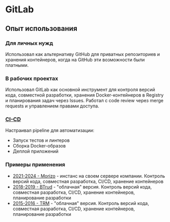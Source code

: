 # GitLab

## Опыт использования

### Для личных нужд

Использовал как альтернативу GitHub для приватных репозиториев и хранения контейнеров, когда на GitHub эти возможности были платными.

### В рабочих проектах

Использовал GitLab как основной инструмент для контроля версий кода, совместной разработки, хранения Docker-контейнеров в Registry и планирования задач через Issues. Работал с code review через merge requests и управлением правами доступа.

### [CI-CD](../methodologies/CI-CD.md)

Настраивал pipeline для автоматизации:
- Запуск тестов и линтеров
- Сборка Docker-образов
- Деплой приложений

### Примеры применения

- [2021-2024 - Morizo](../../../experience/work/dev/2021-2024%20-%20Morizo.md) - инстанс на своем сервере компании. Контроль версий кода, совместная разработка, CI/CD, хранение контейнеров
- [2018-2019 - BTrud](../../../experience/work/dev/2018-2019%20-%20BTrud.md) - "облачная" версия. Контроль версий кода, совместная разработка, CI/CD, хранение контейнеров, планирование разработки
- [2015-2016 - TRM](../../../experience/work/dev/2015-2016%20-%20TRM.md) - "облачная" версия. Контроль версий кода, совместная разработка, CI/CD, хранение контейнеров, планирование разработки


